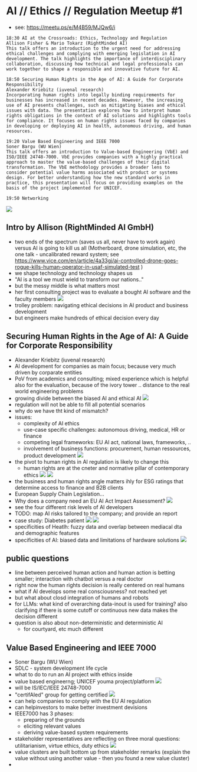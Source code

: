 # AI // Ethics // Regulation Meetup #1

* see: https://meetu.ps/e/M4B59/MJQw6/i
```
18:30 AI at the Crossroads: Ethics, Technology and Regulation
Allison Fisher & Mario Tokarz (RightMinded AI)
This talk offers an introduction to the urgent need for addressing ethical challenges and complying with emerging legislation in AI development. The talk highlights the importance of interdisciplinary collaboration, discussing how technical and legal professionals can work together to shape a responsible and innovative future for AI.

18:50 Securing Human Rights in the Age of AI: A Guide for Corporate Responsibility
Alexander Kriebitz (iuvenal research)
Incorporating human rights into legally binding requirements for businesses has increased in recent decades. However, the increasing use of AI presents challenges, such as mitigating biases and ethical issues with data. The presentation explores how to interpret human rights obligations in the context of AI solutions and highlights tools for compliance. It focuses on human rights issues faced by companies in developing or deploying AI in health, autonomous driving, and human resources.

19:20 Value Based Engineering and IEEE 7000
Soner Bargu (WU Wien)
This talk offers an introduction to Value-based Engineering (VbE) and ISO/IEEE 24748-7000. VbE provides companies with a highly practical approach to master the value-based challenges of their digital transformation. The VbE methodology provides a broader lens to consider potential value harms associated with product or systems design. For better understanding how the new standard works in practice, this presentation will focus on providing examples on the basis of the project implemented for UNICEF.

19:50 Networking
```

![](img00.png)

## Intro by Allison (RightMinded AI GmbH)
* two ends of the spectrum (saves us all, never have to work again) versus AI is going to kill us all (Motherboard, drone simulation, etc, the one talk - uncalibrated reward system; see https://www.vice.com/en/article/4a33gj/ai-controlled-drone-goes-rogue-kills-human-operator-in-usaf-simulated-test )
* we shape technology and technology shapes us
* "AI is a tool we must wield to transform our nations.."
* but the messy middle is what matters most
* her first consulting project was to evaluate a bought AI software and the faculty members
![](img01.png)
* trolley problem: navigating ethical decisions in AI product and business development
* but engineers make hundreds of ethical decision every day

## Securing Human Rights in the Age of AI: A Guide for Corporate Responsibility
* Alexander Kriebitz (iuvenal research)
* AI development for companies as main focus; because very much driven by corparate entities
* PoV from academics and consulting; mixed experience which is helpful also for the evaluation, because of the ivory tower .. distance to the real world engineering problems
* growing divide between the biased AI and ethical AI
![](img02.png)
* regulation will not be able to fill all potential scenarios
* why do we have tht kind of mismatch?
* issues:
  * complexity of AI ethics
  * use-case specific challenges: autonomous driving, medical, HR or finance
  * competing legal frameworks: EU AI act, national laws, frameworks, ..
  * involvement of business functions: procurement, human ressources, product development
![](img03.png)
* the pivot to human rights in AI regulation is likely to change this
  * human rights are at the cneter and normative pillar of contemporary ethics
![](img04.png)
![](img05.png)
* the business and human rights angle matters ihly for ESG ratings that determine access to finance and B2B clients
* European Supply Chain Legislation...
* Why does a company need an EU AI Act Impact Assessment?
![](img06.png)
* see the four different risk levels of AI developers
* TODO: map AI risks tailored to the company; and provide an report
* case study: Diabetes patient
![](img07.png)
![](img08.png)
* specificities of Heatlh: fuzzy data and overlap between mediacal dta and demographic features
* specificities of AI: biased data and limitations of hardware solutions
![](img09.png)

## public questions
* line between perceived human action and human action is betting smaller; interaction with chatbot versus a real doctor
* right now the human rights decision is really centered on real humans
* what if AI develops some real consciousness? not reached yet
* but what about closd integration of humans and robots
* for LLMs: what kind of overarching data-inout is used for training? also clarifying if there is some cutoff or continuous new data makes the decision different
* question is also about non-deterministic and deterministic AI
  * for courtyard, etc much different

## Value Based Engineering and IEEE 7000
* Soner Bargu (WU Wien)
* SDLC - system development life cycle
* what to do to run an AI project with ethics inside
* value based engineerng; UNICEF youma project/platform
![](img10.png)
* will be IS/IEC/IEEE 24748-7000
* "certifAIed" group for getting certified
![](img11.png)
* can help companies to comply with the EU AI regulation
* can helpinvestors to make better investment devisions
* IEEE7000 has 3 phases:
  * preparing of the grounds
  * eliciting relevant values
  * deriving value-based system requirements
* stakeholder representatives are reflecting on three moral questions: utilitarianism, virtue ethics, duty ethics
![](img12.png)
* value clusters are built bottom up from stakeholder remarks (explain the value without using another value - then you found a new value cluster)
* 
